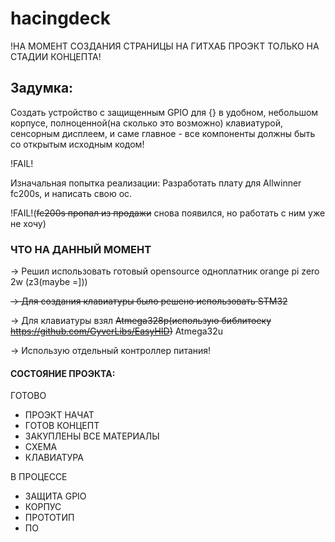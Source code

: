 # hacingdeck

!НА МОМЕНТ СОЗДАНИЯ СТРАНИЦЫ НА ГИТХАБ ПРОЭКТ ТОЛЬКО НА СТАДИИ КОНЦЕПТА!

## Задумка:

Создать устройство с защищенным GPIO для {} в удобном, небольшом корпусе, полноценной(на сколько это возможно) клавиатурой, сенсорным дисплеем, и саме главное - все компоненты должны быть со открытым исходным кодом!

!FAIL!

Изначальная попытка реализации:
Разработать плату для Allwinner fc200s, и написать свою ос.

!FAIL!(~~fc200s пропал из продажи~~ снова появился, но работать с ним уже не хочу)

### ЧТО НА ДАННЫЙ МОМЕНТ

-> Решил использовать готовый opensource одноплатник orange pi zero 2w (z3(maybe =]))

~~-> Для создания клавиатуры было решено использовать STM32~~

-> Для клавиатуры взял ~~Atmega328p(использую библитоеку https://github.com/GyverLibs/EasyHID)~~ Atmega32u

-> Использую отдельный контроллер питания!

#### СОСТОЯНИЕ ПРОЭКТА:

ГОТОВО
+ ПРОЭКТ НАЧАТ
+ ГОТОВ КОНЦЕПТ
+ ЗАКУПЛЕНЫ ВСЕ МАТЕРИАЛЫ
+ СХЕМА
+ КЛАВИАТУРА

В ПРОЦЕССЕ
- ЗАЩИТА GPIO
- КОРПУС
- ПРОТОТИП
- ПО
